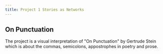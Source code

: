 ```yaml
---
title: Project 1 Stories as Networks
---
```

## On Punctuation

  The project is a visual interpretation of "On Punctuation" by Gertrude Stein which is about the commas, semicolons, appostrophes in poetry and prose.



